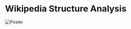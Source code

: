 # Wikipedia Structure Analysis
![Poster](http://probablynick.com/Nick%20Porter_files/6140_Poster.png)
